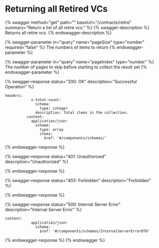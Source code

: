 # Returning all Retired VCs

{% swagger method="get" path="" baseUrl="/contracts/retire" summary="Return a list of all retire vcs." %}
{% swagger-description %}
Returns all retire vcs.
{% endswagger-description %}

{% swagger-parameter in="query" name="pageSize" type="number" required="false" %}
The numbers of items to return
{% endswagger-parameter %}

{% swagger-parameter in="query" name="pageIndex" type="number" %}
The number of pages to skip before starting to collect the result set
{% endswagger-parameter %}

{% swagger-response status="200: OK" description="Successful Operation" %}
```
headers:
            x-total-count:
              schema:
                type: integer
              description: Total items in the collection.
          content:
            application/json:
              schema:
                type: array
                items:
                  $ref: '#/components/schemas/'
```
{% endswagger-response %}

{% swagger-response status="401: Unauthorized" description="Unauthorized" %}

{% endswagger-response %}

{% swagger-response status="403: Forbidden" description="Forbidden" %}

{% endswagger-response %}

{% swagger-response status="500: Internal Server Error" description="Internal Server Error" %}
```
content:
            application/json:
              schema:
                $ref: '#/components/schemas/InternalServerErrorDTO'
```
{% endswagger-response %}
{% endswagger %}
